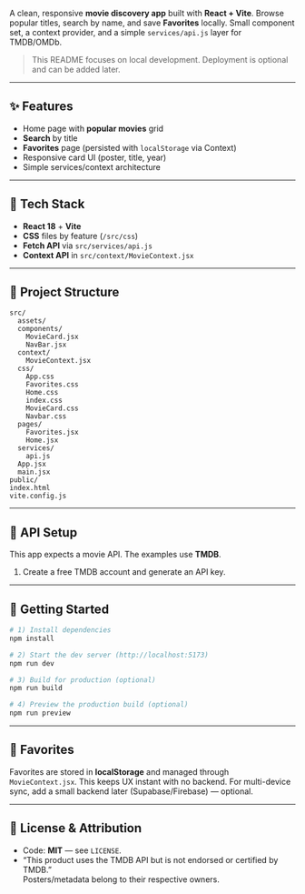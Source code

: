 A clean, responsive **movie discovery app** built with **React + Vite**. Browse popular titles, search by name, and save **Favorites** locally. Small component set, a context provider, and a simple `services/api.js` layer for TMDB/OMDb.

> This README focuses on local development. Deployment is optional and can be added later.

---

## ✨ Features
- Home page with **popular movies** grid
- **Search** by title
- **Favorites** page (persisted with `localStorage` via Context)
- Responsive card UI (poster, title, year)
- Simple services/context architecture

---

## 🧰 Tech Stack
- **React 18** + **Vite**
- **CSS** files by feature (`/src/css`)
- **Fetch API** via `src/services/api.js`
- **Context API** in `src/context/MovieContext.jsx`

---

## 📁 Project Structure
```
src/
  assets/
  components/
    MovieCard.jsx
    NavBar.jsx
  context/
    MovieContext.jsx
  css/
    App.css
    Favorites.css
    Home.css
    index.css
    MovieCard.css
    Navbar.css
  pages/
    Favorites.jsx
    Home.jsx
  services/
    api.js
  App.jsx
  main.jsx
public/
index.html
vite.config.js
```

---

## 🔑 API Setup

This app expects a movie API. The examples use **TMDB**.

1. Create a free TMDB account and generate an API key.

---

## 🚀 Getting Started
```bash
# 1) Install dependencies
npm install

# 2) Start the dev server (http://localhost:5173)
npm run dev

# 3) Build for production (optional)
npm run build

# 4) Preview the production build (optional)
npm run preview
```

---

## 💾 Favorites
Favorites are stored in **localStorage** and managed through `MovieContext.jsx`. This keeps UX instant with no backend. For multi-device sync, add a small backend later (Supabase/Firebase) — optional.

---

## 📝 License & Attribution
- Code: **MIT** — see `LICENSE`.
- “This product uses the TMDB API but is not endorsed or certified by TMDB.”  
  Posters/metadata belong to their respective owners.

